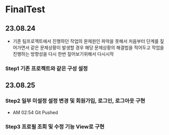 # FinalTest

## 23.08.24 
 - 기존 팀프로젝트에서 진행하던 작업의 문제원인 파악을 못해서 처음부터 단계를 짚어가면서 같은 문제상황이 발생할 경우 해당 문제상황의 해결법을 적어두고 작업을 진행하는 방향성을 다시 한번 짚어보기위해서 다시시작

### Step1 기존 프로젝트와 같은 구성 설정

## 23.08.25
### Step2 일부 미설정 설정 변경 및 회원가입, 로그인, 로그아웃 구현
 - AM 02:54 Git Pushed

### Step3 프로필 조회 및 수정 기능 View로 구현
